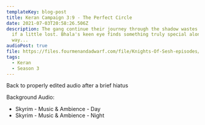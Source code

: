 ```yaml
---
templateKey: blog-post
title: Keran Campaign 3:9 - The Perfect Circle
date: 2021-07-03T20:58:26.506Z
description: The gang continue their journey through the shadow wastes unharmed,
  if a little lost. Bhala's keen eye finds something truly special along the
  way...
audioPost: true
file: https://files.fourmenandadwarf.com/file/Knights-Of-Sesh-episodes/Season_3/Keran-45.mp3
tags:
  - Keran
  - Season 3
---
```

Back to properly edited audio after a brief hiatus

Background Audio:

* Skyrim - Music & Ambience - Day
* Skyrim - Music & Ambience - Night